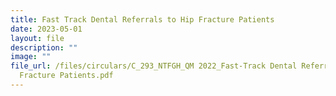 ```yaml
---
title: Fast Track Dental Referrals to Hip Fracture Patients
date: 2023-05-01
layout: file
description: ""
image: ""
file_url: /files/circulars/C_293_NTFGH_QM 2022_Fast-Track Dental Referrals For Hip
  Fracture Patients.pdf
---
```

